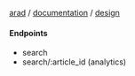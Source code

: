 [arad](../../../../../) / [documentation](../../README.md) / [design](../README.md)

#### Endpoints

- search
- search/:article_id (analytics)
